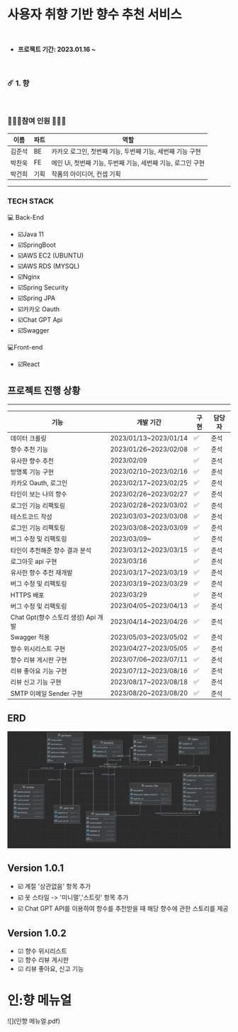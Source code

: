 # 사용자 취향 기반 향수 추천 서비스


<br />

* <b> 프로젝트 기간: 2023.01.16 ~  </b>

<br />

### ☄️ 1. 향

<br />

### 🧑🏻‍💻참여 인원 👩🏻‍💻
| 이름  | 파트  | 역할                                    |
|-----|-----|---------------------------------------|
| 김준석 | BE  | 카카오 로그인, 첫번째 기능, 두번째 기능, 세번째 기능 구현    |
| 박찬욱 | FE  | 메인 Ui, 첫번째 기능, 두번째 기능, 세번째 기능, 로그인 구현 |
| 박건희 | 기획  | 작품의 아이디어, 컨셉 기획                       |

 ---




### TECH STACK
‍💻 Back-End
- ☑️Java 11
- ☑️SpringBoot
- ☑️AWS EC2 (UBUNTU)
- ☑️AWS RDS (MYSQL)
- ☑️Nginx
- ☑️Spring Security
- ☑️Spring JPA
- ☑️카카오 Oauth
- ☑️Chat GPT Api
- ☑️Swagger

‍💻Front-end
- ☑️React

## 프로젝트 진행 상황 

-------------------
| 기능                         | 개발 기간                 |   구현     | 담당자
|----------------------------|-----------------------| ---- | ---- | 
| 데이터 크롤링                    | 2023/01/13~2023/01/14 |  ✅ | 준석
| 향수 추천 기능                   | 2023/01/26~2023/02/08 |  ✅ | 준석
| 유사한 향수 추천                  | 2023/02/09            |  ✅ | 준석
| 방명록 기능 구현                  | 2023/02/10~2023/02/16 |  ✅ | 준석
| 카카오 Oauth, 로그인             | 2023/02/17~2023/02/25 |  ✅ | 준석
| 타인이 보는 나의 향수               | 2023/02/26~2023/02/27 |  ✅ | 준석
| 로그인 기능 리팩토링                | 2023/02/28~2023/03/02 |  ✅ | 준석
| 테스트코드 작성                   | 2023/03/03~2023/03/08 |  ✅ | 준석
| 로그인 기능 리팩토링                | 2023/03/08~2023/03/09 |  ✅ | 준석
| 버그 수정 및 리팩토링               | 2023/03/09~           |  ✅ | 준석
| 타인이 추천해준 향수 결과 분석          | 2023/03/12~2023/03/15 |  ✅ | 준석
| 로그아웃 api 구현                | 2023/03/16            |  ✅ | 준석
| 유사한 향수 추천 재개발              | 2023/03/17~2023/03/19 |  ✅ | 준석
| 버그 수정 및 리팩토링               | 2023/03/19~2023/03/29 |  ✅ | 준석
| HTTPS 배포                   | 2023/03/29            |  ✅ | 준석
| 버그 수정 및 리팩토링               | 2023/04/05~2023/04/13 |  ✅ | 준석
| Chat Gpt(향수 스토리 생성) Api 개발 | 2023/04/14~2023/04/26 |  ✅ | 준석
| Swagger 적용                 | 2023/05/03~2023/05/02 |  ✅ | 준석
| 향수 위시리스트 구현                | 2023/04/27~2023/05/05 |  ✅ | 준석
| 향수 리뷰 게시판 구현               | 2023/07/06~2023/07/11 |  ✅ | 준석
| 리뷰 좋아요 기능 구현               | 2023/07/12~2023/08/16 |  ✅ | 준석
| 리뷰 신고 기능 구현                | 2023/08/17~2023/08/18 |  ✅ | 준석
| SMTP 이메일 Sender 구현         | 2023/08/20~2023/08/20 |  ✅ | 준석


## ERD
![](ERD.png)
## Version 1.0.1
- ☑️ 계절 '상관없음' 항목 추가
- ☑️ 옷 스타일 -> '미니멀','스트릿' 항목 추가
- ☑️ Chat GPT API를 이용하여 향수를 추천받을 때 해당 향수에 관한 스토리를 제공

## Version 1.0.2
- ☑ 향수 위시리스트 
- ☑ 향수 리뷰 게시판
- ☑ 리뷰 좋아요, 신고 기능


# 인:향 메뉴얼
![](인향 메뉴얼.pdf)